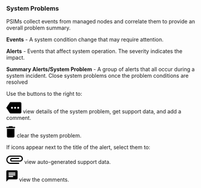 ### System Problems

PSIMs collect events from managed nodes and correlate them to provide an overall problem summary.

**Events** - A system condition change that may require attention.

**Alerts** - Events that affect system operation. The severity indicates the impact.

**Summary Alerts/System Problem** - A group of alerts that all occur during a system incident. Close system problems once the problem conditions are resolved


Use the buttons to the right to:

![cov-icn-more_3dots-horiz-15px.svg](cov-icn-more_3dots-horiz-15px.svg) view details of the system problem, get support data, and add a comment.


![cov-icn_delete_trashcan-15px.svg](cov-icn_delete_trashcan-15px.svg) clear the system problem.

If icons appear next to the title of the alert, select them to:


![cov-icn_attachment_paperclip-horiz-15px.svg](cov-icn_attachment_paperclip-horiz-15px.svg) view auto-generated support data.


![cov-icn_chat_comment-15px.svg](cov-icn_chat_comment-15px.svg) view the comments.